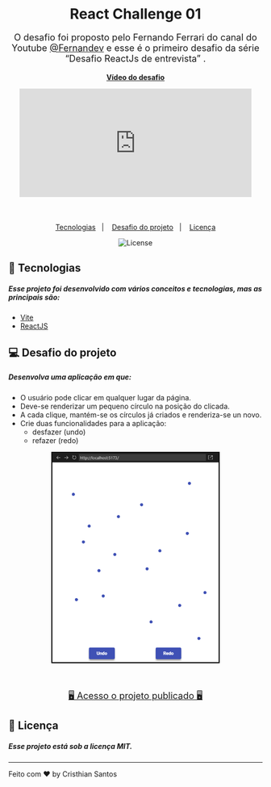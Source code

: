 <h1 align="center"> React Challenge 01 </h1>

<p align="center" style="font-size: 18px;">O desafio foi proposto pelo Fernando Ferrari do canal do Youtube <a href="https://www.youtube.com/@fernandev1/">@Fernandev</a> e esse é o primeiro desafio da série “Desafio ReactJs de entrevista” .
</p>

<p align="center" >
<strong>
<a href="https://www.youtube.com/watch?v=qmZLWBOOfVQ&t=1247s">Vídeo do desafio</a>
</strong>
</p>

<div align="center" >
<iframe width="460" height="215" src="https://www.youtube.com/embed/qmZLWBOOfVQ?controls=0" title="YouTube video player" frameborder="0" allow="accelerometer; autoplay; clipboard-write; encrypted-media; gyroscope; picture-in-picture; web-share" allowfullscreen></iframe>
</div>

<br/>
<br/>
<p align="center">
  <a href="#-tecnologias">Tecnologias</a>&nbsp;&nbsp;&nbsp;|&nbsp;&nbsp;&nbsp;
  <a href="#-projeto">Desafio do projeto</a>&nbsp;&nbsp;&nbsp;|&nbsp;&nbsp;&nbsp;
  <a href="#memo-licença">Licença</a>
</p>

<p align="center">
  <img alt="License" src="https://img.shields.io/static/v1?label=license&message=MIT&color=49AA26&labelColor=000000">
</p>

## 🚀 Tecnologias

##### Esse projeto foi desenvolvido com vários conceitos e tecnologias, mas as principais são:

- [Vite](https://vitejs.dev/)
- [ReactJS](https://reactjs.org/)

## 💻 Desafio do projeto

##### Desenvolva uma aplicação em que:

- O usuário pode clicar em qualquer lugar da página.
- Deve-se renderizar um pequeno círculo na posição do clicada.
- A cada clique, mantém-se os círculos já criados e renderiza-se un novo.
- Crie duas funcionalidades para a aplicação:
  - desfazer (undo)
  - refazer (redo)

<p align="center">
    <img alt="App" style="height: 415px; border: 2px solid black" heigth src="./app.png" >
</p>
<br/>
<p style="font-size: 18px;" align="center">
    <a href="https://nimble-belekoy-bab69c.netlify.app">🖥️ Acesso o projeto publicado 🖥️</a>
</p>

## :memo: Licença

##### Esse projeto está sob a licença MIT.

---

Feito com ♥ by Cristhian Santos
